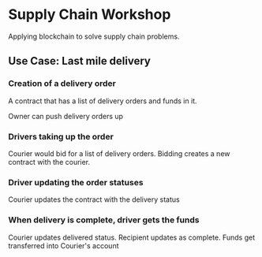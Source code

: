 # Supply Chain Workshop

Applying blockchain to solve supply chain problems.

## Use Case: Last mile delivery


### Creation of a delivery order

A contract that has a list of delivery orders and funds in it.

Owner can push delivery orders up


### Drivers taking up the order
Courier would bid for a list of delivery orders. Bidding creates a new contract with the courier.

### Driver updating the order statuses
Courier updates the contract with the delivery status

### When delivery is complete, driver gets the funds
Courier updates delivered status. Recipient updates as complete. Funds get transferred into Courier's account
